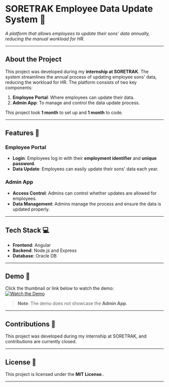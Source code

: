 # **SORETRAK Employee Data Update System 🔄**  
*A platform that allows employees to update their sons' data annually, reducing the manual workload for HR.*

---

## **About the Project**  
This project was developed during my **internship at SORETRAK**. The system streamlines the annual process of updating employee sons' data, reducing the workload for HR. The platform consists of two key components:  
1. **Employee Portal**: Where employees can update their data.  
2. **Admin App**: To manage and control the data update process.

This project took **1 month** to set up and **1 month** to code.

---

## **Features 🚀**

### **Employee Portal**  
- **Login**: Employees log in with their **employment identifier** and **unique password**.  
- **Data Update**: Employees can easily update their sons' data each year.

### **Admin App**  
- **Access Control**: Admins can control whether updates are allowed for employees.  
- **Data Management**: Admins manage the process and ensure the data is updated properly.

---

## **Tech Stack 💻**  
- **Frontend**: Angular  
- **Backend**: Node.js and Express  
- **Database**: Oracle DB  

---

## **Demo 🎥**  
Click the thumbnail or link below to watch the demo:  
[![Watch the Demo](https://img.youtube.com/vi/SZmR0GPH1QU/maxresdefault.jpg)](https://youtu.be/SZmR0GPH1QU)  

> **Note**: The demo does not showcase the **Admin App**.

---

## **Contributions 🤝**  
This project was developed during my internship at SORETRAK, and contributions are currently closed.  

---

## **License 📄**  
This project is licensed under the **MIT License**..

---

